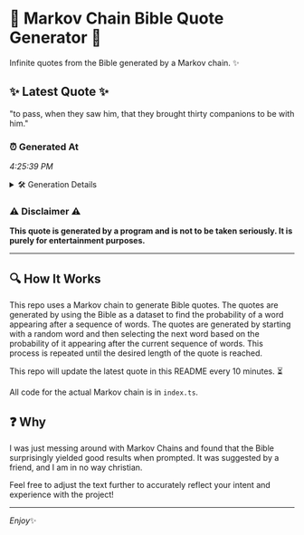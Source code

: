 # 📖 Markov Chain Bible Quote Generator 📖

Infinite quotes from the Bible generated by a Markov chain. ✨

## ✨ Latest Quote ✨
"to pass, when they saw him, that they brought thirty companions to be with him."

### ⏰ Generated At
*4:25:39 PM*

<details>
    <summary>🛠️ Generation Details</summary>
    <p>
        <strong>🌱 Seed:</strong> to<br>
        <strong>🔄 Iterations:</strong> 14<br>
        <strong>📜 Context History:</strong><br>[ to ]: pass,<br>[ to, pass, ]: when<br>[ to, pass,, when ]: they<br>[ to, pass,, when, they ]: saw<br>[ to, pass,, when, they, saw ]: him,<br>[ to, pass,, when, they, saw, him, ]: that<br>[ pass,, when, they, saw, him,, that ]: they<br>[ when, they, saw, him,, that, they ]: brought<br>[ they, saw, him,, that, they, brought ]: thirty<br>[ saw, him,, that, they, brought, thirty ]: companions<br>[ him,, that, they, brought, thirty, companions ]: to<br>[ that, they, brought, thirty, companions, to ]: be<br>[ they, brought, thirty, companions, to, be ]: with<br>[ brought, thirty, companions, to, be, with ]: him.<br>
    </p>
</details>

### ⚠️ Disclaimer ⚠️
**This quote is generated by a program and is not to be taken seriously. It is purely for entertainment purposes.**

---

## 🔍 How It Works

This repo uses a Markov chain to generate Bible quotes. The quotes are generated by using the Bible as a dataset to find the probability of a word appearing after a sequence of words. The quotes are generated by starting with a random word and then selecting the next word based on the probability of it appearing after the current sequence of words. This process is repeated until the desired length of the quote is reached.

This repo will update the latest quote in this README every 10 minutes. ⏳

All code for the actual Markov chain is in `index.ts`.

## ❓ Why

I was just messing around with Markov Chains and found that the Bible surprisingly yielded good results when prompted. 
It was suggested by a friend, and I am in no way christian.

Feel free to adjust the text further to accurately reflect your intent and experience with the project!

---

*Enjoy*✨
